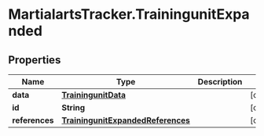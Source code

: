 # MartialartsTracker.TrainingunitExpanded

## Properties
Name | Type | Description | Notes
------------ | ------------- | ------------- | -------------
**data** | [**TrainingunitData**](TrainingunitData.md) |  | [optional] 
**id** | **String** |  | [optional] 
**references** | [**TrainingunitExpandedReferences**](TrainingunitExpandedReferences.md) |  | [optional] 



